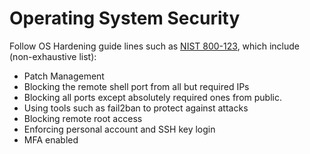 # Operating System Security
Follow OS Hardening guide lines such as [NIST 800-123](https://nvlpubs.nist.gov/nistpubs/Legacy/SP/nistspecialpublication800-123.pdf), which include (non-exhaustive list):

- Patch Management
- Blocking the remote shell port from all but required IPs
- Blocking all ports except absolutely required ones from public.
- Using tools such as fail2ban to protect against attacks
- Blocking remote root access
- Enforcing personal account and SSH key login
- MFA enabled
